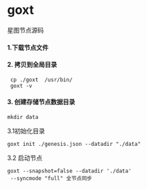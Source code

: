 # goxt
星图节点源码

####  1.下载节点文件

#### 2. 拷贝到全局目录

```shell
 cp ./goxt  /usr/bin/
 goxt -v
```

#### 3. 创建存储节点数据目录

```
mkdir data 
```

3.1初始化目录

```
goxt init ./genesis.json --datadir "./data"
```

3.2 启动节点

```
goxt --snapshot=false --datadir './data'  
 --syncmode "full" 全节点同步
```

